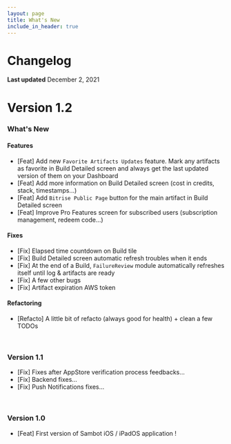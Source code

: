 ```yaml
---
layout: page
title: What's New
include_in_header: true
---
```


# Changelog
**Last updated** December 2, 2021

# **Version 1.2**
### What's New

#### Features
- [Feat] Add new `Favorite Artifacts Updates` feature. Mark any artifacts as favorite in Build Detailed screen and always get the last updated version of them on your Dashboard 
- [Feat] Add more information on Build Detailed screen (cost in credits, stack, timestamps...)
- [Feat] Add `Bitrise Public Page` button for the main artifact in Build Detailed screen 
- [Feat] Improve Pro Features screen for subscribed users (subscription management, redeem code...)

#### Fixes
- [Fix] Elapsed time countdown on Build tile
- [Fix] Build Detailed screen automatic refresh troubles when it ends
- [Fix] At the end of a Build, `FailureReview` module automatically refreshes itself until log & artifacts are ready
- [Fix] A few other bugs
- [Fix] Artifact expiration AWS token

#### Refactoring
- [Refacto] A little bit of refacto (always good for health) + clean a few TODOs

<br>


### **Version 1.1**
- [Fix] Fixes after AppStore verification process feedbacks...
- [Fix] Backend fixes...
- [Fix] Push Notifications fixes...

<br>

### **Version 1.0**
- [Feat] First version of Sambot iOS / iPadOS application ! 